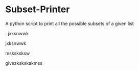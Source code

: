 # Subset-Printer
A python script to print all the possible subsets of a given list

 .
jxksnwwk

jxksnwwk

msksksksw



givezkskskakmss
